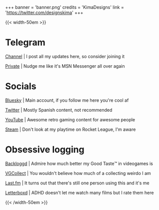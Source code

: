 +++
banner = 'banner.png'
credits = 'KimaDesigns'
link = 'https://twitter.com/designskima'
+++

{{< width-50em >}}

# Telegram

[Channel](https://t.me/kryst4line)
| I post all my updates here, so consider joining it

[Private](https://t.me/kryst4l)
| Nudge me like it's MSN Messenger all over again

# Socials

[Bluesky](https://bsky.dragon.gal)
| Main account, if you follow me here you're cool af

[Twitter](https://twitter.com/kryst4line)
| Mostly Spanish content, not recommended

[YouTube](https://youtube.com/@modosiete)
| Awesome retro gaming content for awesome people

[Steam](https://steamcommunity.com/id/kryst4line/)
| Don't look at my playtime on Rocket League, I'm aware

# Obsessive logging

[Backloggd](https://backloggd.com/kryst4line)
| Admire how much better my Good Taste™️ in videogames is

[VGCollect](https://vgcollect.com/about/kryst4line)
| You wouldn't believe how much of a collecting weirdo I am

[Last.fm](https://last.fm/user/kryst4line)
| It turns out that there's still one person using this and it's me

[Letterboxd](https://letterboxd.com/kryst4line)
| ADHD doesn't let me watch many films but I rate them here

{{< /width-50em >}}
